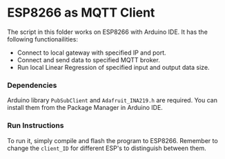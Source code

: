 # ESP8266 as MQTT Client

The script in this folder works on ESP8266 with Arduino IDE. It has the following functionailities:

* Connect to local gateway with specified IP and port.
* Connect and send data to specified MQTT broker.
* Run local Linear Regression of specified input and output data size.

### Dependencies

Arduino library `PubSubClient` and `Adafruit_INA219.h` are required. You can install them from the Package Manager in Arduino IDE.

### Run Instructions

To run it, simply compile and flash the program to ESP8266. Remember to change the `client_ID` for different ESP's to distinguish between them.